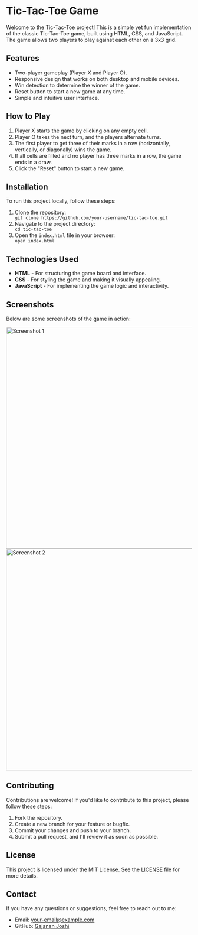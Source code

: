 <!DOCTYPE html>
<html lang="en">
<head>
    <meta charset="UTF-8">
    <meta name="viewport" content="width=device-width, initial-scale=1.0">
</head>
<body>
    <div class="container">
        <h1>Tic-Tac-Toe Game</h1>
        <p>
            Welcome to the Tic-Tac-Toe project! This is a simple yet fun implementation of the classic Tic-Tac-Toe game, built using HTML, CSS, and JavaScript. The game allows two players to play against each other on a 3x3 grid.
        </p>
            <h2>Features</h2>
            <ul>
                <li>Two-player gameplay (Player X and Player O).</li>
                <li>Responsive design that works on both desktop and mobile devices.</li>
                <li>Win detection to determine the winner of the game.</li>
                <li>Reset button to start a new game at any time.</li>
                <li>Simple and intuitive user interface.</li>
            </ul>
            <h2>How to Play</h2>
            <ol>
                <li>Player X starts the game by clicking on any empty cell.</li>
                <li>Player O takes the next turn, and the players alternate turns.</li>
                <li>The first player to get three of their marks in a row (horizontally, vertically, or diagonally) wins the game.</li>
                <li>If all cells are filled and no player has three marks in a row, the game ends in a draw.</li>
                <li>Click the "Reset" button to start a new game.</li>
            </ol>
            <h2>Installation</h2>
            <p>To run this project locally, follow these steps:</p>
            <ol>
                <li>Clone the repository:</li>
                <code>git clone https://github.com/your-username/tic-tac-toe.git</code>
                <li>Navigate to the project directory:</li>
                <code>cd tic-tac-toe</code>
                <li>Open the <code>index.html</code> file in your browser:</li>
                <code>open index.html</code>
            </ol>
            <h2>Technologies Used</h2>
            <ul>
                <li><strong>HTML</strong> - For structuring the game board and interface.</li>
                <li><strong>CSS</strong> - For styling the game and making it visually appealing.</li>
                <li><strong>JavaScript</strong> - For implementing the game logic and interactivity.</li>
            </ul>
         <h2>Screenshots</h2>
            <p>Below are some screenshots of the game in action:</p>
                <img src="screenshot1.png" alt="Screenshot 1" width="600">
                <img src="screenshot2.png" alt="Screenshot 2" width="600">
            <h2>Contributing</h2>
            <p>
                Contributions are welcome! If you'd like to contribute to this project, please follow these steps:
            </p>
            <ol>
                <li>Fork the repository.</li>
                <li>Create a new branch for your feature or bugfix.</li>
                <li>Commit your changes and push to your branch.</li>
                <li>Submit a pull request, and I'll review it as soon as possible.</li>
            </ol>
            <h2>License</h2>
            <p>
                This project is licensed under the MIT License. See the <a href="LICENSE">LICENSE</a> file for more details.
            </p>
            <h2>Contact</h2>
            <p>
                If you have any questions or suggestions, feel free to reach out to me:
            </p>
            <ul>
                <li>Email: <a href="mailto:gajanajoshi0601@gmail.com">your-email@example.com</a></li>
                <li>GitHub: <a href="https://github.com/GajananJoshi0601
">Gajanan Joshi</a></li>
            </ul>
</body>
</html>
